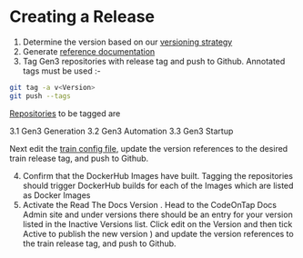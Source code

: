 # Creating a Release

1. Determine the version based on our [versioning strategy](./versioning.md)
2. Generate [reference documentation](./creating-references.md)
3. Tag Gen3 repositories with release tag and push to Github. Annotated tags must be used :-

```bash
git tag -a v<Version>
git push --tags
```

[Repositories](./index.md) to be tagged are 

3.1 Gen3 Generation
3.2 Gen3 Automation
3.3 Gen3 Startup

Next edit the [train config file](https://github.com/codeontap/docker-gen3/blob/train/base/config.json), update the version references to the desired train release tag, and push to Github.

4. Confirm that the DockerHub Images have built. Tagging the repositories should trigger DockerHub builds for each of the Images which are listed as Docker Images
5. Activate the Read The Docs Version . Head to the CodeOnTap Docs Admin site and under versions there should be an entry for your version listed in the Inactive Versions list. Click edit on the Version and then tick Active to publish the new version
) and update the version references to the train release tag, and push to Github.
